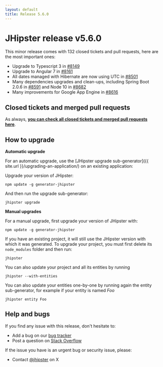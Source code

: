 ```yaml
---
layout: default
title: Release 5.6.0
---
```


JHipster release v5.6.0
==================

This minor release comes with 132 closed tickets and pull requests, here are the most important ones:

- Upgrade to Typescript 3 in [#8149](https://github.com/jhipster/generator-jhipster/issues/8149)
- Upgrade to Angular 7 in [#8161](https://github.com/jhipster/generator-jhipster/pull/8161)
- All dates managed with Hibernate are now using UTC in [#8501](https://github.com/jhipster/generator-jhipster/pull/8501)
- Many dependencies upgrades and clean-ups, including Spring Boot 2.0.6 in [#8591](https://github.com/jhipster/generator-jhipster/pull/8591) and Node 10 in [#8682](https://github.com/jhipster/generator-jhipster/issues/)
- Many improvements for Google App Engine in [#8616](https://github.com/jhipster/generator-jhipster/pull/8616)

Closed tickets and merged pull requests
------------
As always, __[you can check all closed tickets and merged pull requests here](https://github.com/jhipster/generator-jhipster/issues?q=milestone%3A5.6.0+is%3Aclosed)__.

How to upgrade
------------

**Automatic upgrade**

For an automatic upgrade, use the [JHipster upgrade sub-generator]({{ site.url }}/upgrading-an-application/) on an existing application:

Upgrade your version of JHipster:

```
npm update -g generator-jhipster
```

And then run the upgrade sub-generator:

```
jhipster upgrade
```

**Manual upgrades**

For a manual upgrade, first upgrade your version of JHipster with:

```
npm update -g generator-jhipster
```

If you have an existing project, it will still use the JHipster version with which it was generated.
To upgrade your project, you must first delete its `node_modules` folder and then run:

```
jhipster
```

You can also update your project and all its entities by running

```
jhipster --with-entities
```

You can also update your entities one-by-one by running again the entity sub-generator, for example if your entity is named _Foo_

```
jhipster entity Foo
```

Help and bugs
--------------

If you find any issue with this release, don't hesitate to:

- Add a bug on our [bug tracker](https://github.com/jhipster/generator-jhipster/issues?state=open)
- Post a question on [Stack Overflow](http://stackoverflow.com/tags/jhipster/info)

If the issue you have is an urgent bug or security issue, please:

- Contact [@jhipster](https://twitter.com/jhipster) on X
